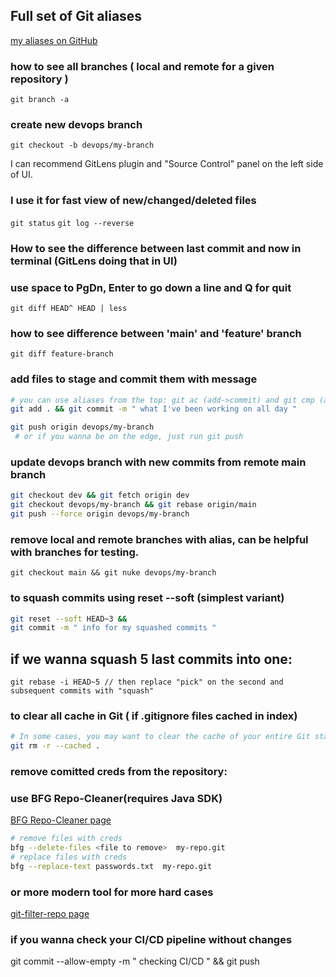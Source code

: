 ## Full set of Git aliases
[my aliases on GitHub](https://gist.github.com/levpa/3658c24beb62acd2dcd9f92fc79c7d99)

### how to see all branches ( local and remote for a given repository )
`git branch -a`

### create new devops branch
`git checkout -b devops/my-branch`

I can recommend GitLens plugin and "Source Control" panel on the left side of UI.
### I use it for fast view of new/changed/deleted files
`git status` 
`git log --reverse`

### How to see the difference between last commit and now in terminal (GitLens doing that in UI)
### use space to PgDn, Enter to go down a line and Q for quit
`git diff HEAD^ HEAD | less`

### how to see difference between 'main' and 'feature' branch
`git diff feature-branch`
### add files to stage and commit them with message

```sh
# you can use aliases from the top: git ac (add->commit) and git cmp (add->commit->push)
git add . && git commit -m " what I've been working on all day "

git push origin devops/my-branch
 # or if you wanna be on the edge, just run git push
```
### update devops branch with new commits from remote main branch

```sh
git checkout dev && git fetch origin dev
git checkout devops/my-branch && git rebase origin/main
git push --force origin devops/my-branch 
```
### remove local and remote branches with alias, can be helpful with branches for testing.
`git checkout main && git nuke devops/my-branch`

### to squash commits using reset --soft (simplest variant)
```sh
git reset --soft HEAD~3 &&
git commit -m " info for my squashed commits "
```

## if we wanna squash 5 last commits into one:
`git rebase -i HEAD~5 // then replace "pick" on the second and subsequent commits with "squash"`

### to clear all cache in Git ( if .gitignore files cached in index)
```sh
# In some cases, you may want to clear the cache of your entire Git staging area.
git rm -r --cached .
```

### remove comitted creds from the repository: 
### use BFG Repo-Cleaner(requires Java SDK)
[BFG Repo-Cleaner page](https://rtyley.github.io/bfg-repo-cleaner/)
```sh
# remove files with creds
bfg --delete-files <file to remove>  my-repo.git
# replace files with creds
bfg --replace-text passwords.txt  my-repo.git
```
### or more modern tool for more hard cases
[git-filter-repo page](https://github.com/newren/git-filter-repo)

### if you wanna check your CI/CD pipeline without changes
git commit --allow-empty -m " checking CI/CD " && git push